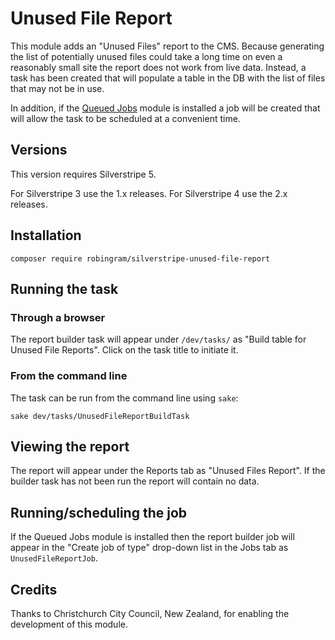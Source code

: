 # Unused File Report

This module adds an "Unused Files" report to the CMS. Because generating the list
of potentially unused files could take a long time on even a reasonably small site
the report does not work from live data. Instead, a task has been created that will
populate a table in the DB with the list of files that may not be in use.

In addition, if the [Queued Jobs](https://github.com/symbiote/silverstripe-queuedjobs)
module is installed a job will be created that will allow the task to be scheduled
at a convenient time.

## Versions

This version requires Silverstripe 5.

For Silverstripe 3 use the 1.x releases.
For Silverstripe 4 use the 2.x releases.

## Installation

```
composer require robingram/silverstripe-unused-file-report
```

## Running the task

### Through a browser

The report builder task will appear under `/dev/tasks/` as "Build table for
Unused File Reports". Click on the task title to initiate it.

### From the command line

The task can be run from the command line using `sake`:

```sake dev/tasks/UnusedFileReportBuildTask```

## Viewing the report

The report will appear under the Reports tab as "Unused Files Report". If the
builder task has not been run the report will contain no data.

## Running/scheduling the job

If the Queued Jobs module is installed then the report builder job will appear
in the "Create job of type" drop-down list in the Jobs tab as `UnusedFileReportJob`.

## Credits

Thanks to Christchurch City Council, New Zealand, for enabling the development
of this module.
